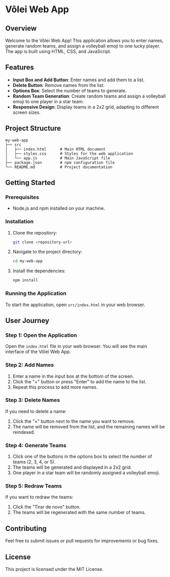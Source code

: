 # Vôlei Web App

## Overview
Welcome to the Vôlei Web App! This application allows you to enter names, generate random teams, and assign a volleyball emoji to one lucky player. The app is built using HTML, CSS, and JavaScript.

## Features
- **Input Box and Add Button**: Enter names and add them to a list.
- **Delete Button**: Remove names from the list.
- **Options Box**: Select the number of teams to generate.
- **Random Team Generation**: Create random teams and assign a volleyball emoji to one player in a star team.
- **Responsive Design**: Display teams in a 2x2 grid, adapting to different screen sizes.

## Project Structure
```
my-web-app
├── src
│   ├── index.html      # Main HTML document
│   ├── styles.css      # Styles for the web application
│   └── app.js          # Main JavaScript file
├── package.json        # npm configuration file
└── README.md           # Project documentation
```

## Getting Started

### Prerequisites
- Node.js and npm installed on your machine.

### Installation
1. Clone the repository:
   ```sh
   git clone <repository-url>
   ```
2. Navigate to the project directory:
   ```sh
   cd my-web-app
   ```
3. Install the dependencies:
   ```sh
   npm install
   ```

### Running the Application
To start the application, open `src/index.html` in your web browser.

## User Journey

### Step 1: Open the Application
Open the `index.html` file in your web browser. You will see the main interface of the Vôlei Web App.

### Step 2: Add Names
1. Enter a name in the input box at the bottom of the screen.
2. Click the "+" button or press "Enter" to add the name to the list.
3. Repeat this process to add more names.

### Step 3: Delete Names
If you need to delete a name:
1. Click the "×" button next to the name you want to remove.
2. The name will be removed from the list, and the remaining names will be reindexed.

### Step 4: Generate Teams
1. Click one of the buttons in the options box to select the number of teams (2, 3, 4, or 5).
2. The teams will be generated and displayed in a 2x2 grid.
3. One player in a star team will be randomly assigned a volleyball emoji.

### Step 5: Redraw Teams
If you want to redraw the teams:
1. Click the "Tirar de novo" button.
2. The teams will be regenerated with the same number of teams.

## Contributing
Feel free to submit issues or pull requests for improvements or bug fixes.

## License
This project is licensed under the MIT License.